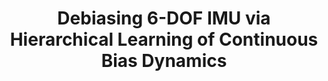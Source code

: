 ---
title: "Debiasing 6-DOF IMU via Hierarchical Learning of Continuous Bias Dynamics"
authors: "Ben Liu, Tzu-Yuan Lin, Wei Zhang, Maani Ghaffari"
venue: "arXiv (Accepted for RSS!)"
year: "2025"
status: "preprint"
arxiv: "https://arxiv.org/abs/2504.09495"
official_link: ""
doi: ""
volume: "10 (4),"
number: "N/A"
pages: "4069-4076"
publisher: ""
month: ""
address: ""
type: "preprint"
school: "N/A"
awards: ""
notes: ""
include_on_website: true
image: "/images/debias_rss.PNG"
links_to_code: ""
links_to_video: ""
links_to_website: ""
collection: publications
permalink: /publication/2025-ben-debias
---